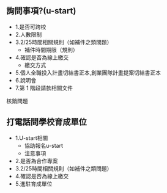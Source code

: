 ## 詢問事項?(u-start)
- 1.是否可跨校
- 2.人數限制
- 3.2/25時間相關規則（如補件之類問題）
  - 補件時間期限（規則）
- 4.確認是否為線上繳交
  - 繳交方式
- 5.個人全職投入計畫切結書正本,創業團隊計畫提案切結書正本
- 6.說明會
- 7.第 1 階段請款相關文件


核銷問題


## 打電話問學校育成單位
- 1.U-start相關
  - 協助報名u-start
  -  注意事項
- 2.是否為合作專案
- 3.2/25時間相關規則（如補件之類問題）
- 4.確認是否為線上繳交
- 5.進駐育成單位

